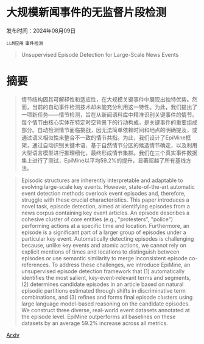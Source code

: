 # 大规模新闻事件的无监督片段检测

发布时间：2024年08月09日

`LLM应用` `事件检测`

> Unsupervised Episode Detection for Large-Scale News Events

# 摘要

> 情节结构因其可解释性和适应性，在大规模关键事件中展现出独特优势。然而，当前的自动事件检测技术却未能充分利用这一特性。为此，我们提出了一项新任务——情节检测，旨在从新闻语料库中精准识别关键事件的情节。每个情节由核心实体在特定时空背景下的行动构成，是关键事件的重要组成部分。自动检测情节面临挑战，因无法简单依赖时间和地点的明确提及，或通过语义相似性来整合不一致的情节共指。为此，我们设计了EpiMine框架，通过自动识别关键术语、基于自然情节分区的候选情节确定，以及利用大型语言模型进行推理细化，最终形成情节集群。我们在三个真实事件数据集上进行了测试，EpiMine以平均59.2%的提升，显著超越了所有基线方法。

> Episodic structures are inherently interpretable and adaptable to evolving large-scale key events. However, state-of-the-art automatic event detection methods overlook event episodes and, therefore, struggle with these crucial characteristics. This paper introduces a novel task, episode detection, aimed at identifying episodes from a news corpus containing key event articles. An episode describes a cohesive cluster of core entities (e.g., "protesters", "police") performing actions at a specific time and location. Furthermore, an episode is a significant part of a larger group of episodes under a particular key event. Automatically detecting episodes is challenging because, unlike key events and atomic actions, we cannot rely on explicit mentions of times and locations to distinguish between episodes or use semantic similarity to merge inconsistent episode co-references. To address these challenges, we introduce EpiMine, an unsupervised episode detection framework that (1) automatically identifies the most salient, key-event-relevant terms and segments, (2) determines candidate episodes in an article based on natural episodic partitions estimated through shifts in discriminative term combinations, and (3) refines and forms final episode clusters using large language model-based reasoning on the candidate episodes. We construct three diverse, real-world event datasets annotated at the episode level. EpiMine outperforms all baselines on these datasets by an average 59.2% increase across all metrics.

[Arxiv](https://arxiv.org/abs/2408.04873)